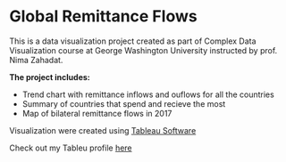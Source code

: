 # Global Remittance Flows 
This is a data visualization project created as part of Complex Data Visualization course at George Washington University instructed by prof. Nima Zahadat. 

**The project includes:**
* Trend chart with remittance inflows and ouflows for all the countries 
* Summary of countries that spend and recieve the most
* Map of bilateral remittance flows in 2017

Visualization were created using 
[Tableau Software](https://www.tableau.com/)

Check out my Tableu profile [here](https://public.tableau.com/profile/weronika3582#!/)